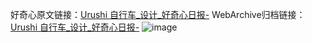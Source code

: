 好奇心原文链接：[Urushi 自行车_设计_好奇心日报-](https://www.qdaily.com/articles/8681.html)
WebArchive归档链接：[Urushi 自行车_设计_好奇心日报-](http://web.archive.org/web/20190623153246/https://www.qdaily.com/articles/8681.html)
![image](http://ww3.sinaimg.cn/large/007d5XDply1g3vdmm65wpj30u03uc4a4)